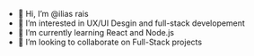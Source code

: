 - 👋 Hi, I’m @ilias rais
- 👀 I’m interested in UX/UI Desgin and full-stack developement
- 🌱 I’m currently learning React and Node.js
- 💞️ I’m looking to collaborate on Full-Stack projects


<!---
artfull-boy/artfull-boy is a ✨ special ✨ repository because its `README.md` (this file) appears on your GitHub profile.
You can click the Preview link to take a look at your changes.
--->
